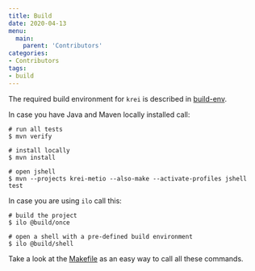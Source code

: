 ```yaml
---
title: Build
date: 2020-04-13
menu:
  main:
    parent: 'Contributors'
categories:
- Contributors
tags:
- build
---
```


The required build environment for `krei` is described in [build-env](../build-env).

In case you have Java and Maven locally installed call:

```shell script
# run all tests
$ mvn verify

# install locally
$ mvn install

# open jshell
$ mvn --projects krei-metio --also-make --activate-profiles jshell test
```

In case you are using `ilo` call this:

```shell script
# build the project
$ ilo @build/once

# open a shell with a pre-defined build environment
$ ilo @build/shell
```

Take a look at the [Makefile](../makefile) as an easy way to call all these commands.
